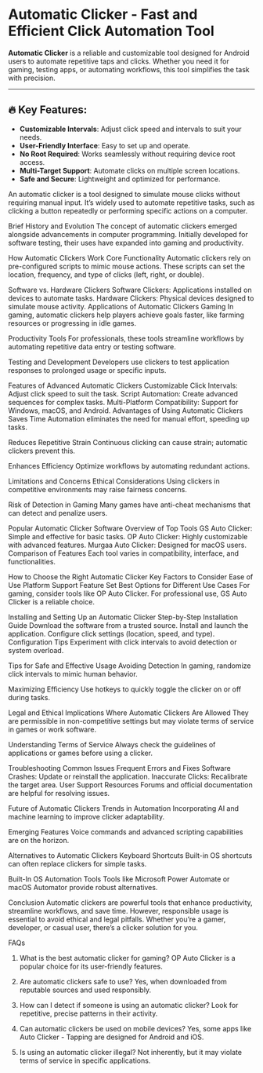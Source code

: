 # Automatic Clicker - Fast and Efficient Click Automation Tool

**Automatic Clicker** is a reliable and customizable tool designed for Android users to automate repetitive taps and clicks. Whether you need it for gaming, testing apps, or automating workflows, this tool simplifies the task with precision.

---

## 🔥 Key Features:
- **Customizable Intervals**: Adjust click speed and intervals to suit your needs.
- **User-Friendly Interface**: Easy to set up and operate.
- **No Root Required**: Works seamlessly without requiring device root access.
- **Multi-Target Support**: Automate clicks on multiple screen locations.
- **Safe and Secure**: Lightweight and optimized for performance.


An automatic clicker is a tool designed to simulate mouse clicks without requiring manual input. It’s widely used to automate repetitive tasks, such as clicking a button repeatedly or performing specific actions on a computer.

Brief History and Evolution
The concept of automatic clickers emerged alongside advancements in computer programming. Initially developed for software testing, their uses have expanded into gaming and productivity.

How Automatic Clickers Work
Core Functionality
Automatic clickers rely on pre-configured scripts to mimic mouse actions. These scripts can set the location, frequency, and type of clicks (left, right, or double).

Software vs. Hardware Clickers
Software Clickers: Applications installed on devices to automate tasks.
Hardware Clickers: Physical devices designed to simulate mouse activity.
Applications of Automatic Clickers
Gaming
In gaming, automatic clickers help players achieve goals faster, like farming resources or progressing in idle games.

Productivity Tools
For professionals, these tools streamline workflows by automating repetitive data entry or testing software.

Testing and Development
Developers use clickers to test application responses to prolonged usage or specific inputs.

Features of Advanced Automatic Clickers
Customizable Click Intervals: Adjust click speed to suit the task.
Script Automation: Create advanced sequences for complex tasks.
Multi-Platform Compatibility: Support for Windows, macOS, and Android.
Advantages of Using Automatic Clickers
Saves Time
Automation eliminates the need for manual effort, speeding up tasks.

Reduces Repetitive Strain
Continuous clicking can cause strain; automatic clickers prevent this.

Enhances Efficiency
Optimize workflows by automating redundant actions.

Limitations and Concerns
Ethical Considerations
Using clickers in competitive environments may raise fairness concerns.

Risk of Detection in Gaming
Many games have anti-cheat mechanisms that can detect and penalize users.

Popular Automatic Clicker Software
Overview of Top Tools
GS Auto Clicker: Simple and effective for basic tasks.
OP Auto Clicker: Highly customizable with advanced features.
Murgaa Auto Clicker: Designed for macOS users.
Comparison of Features
Each tool varies in compatibility, interface, and functionalities.

How to Choose the Right Automatic Clicker
Key Factors to Consider
Ease of Use
Platform Support
Feature Set
Best Options for Different Use Cases
For gaming, consider tools like OP Auto Clicker. For professional use, GS Auto Clicker is a reliable choice.

Installing and Setting Up an Automatic Clicker
Step-by-Step Installation Guide
Download the software from a trusted source.
Install and launch the application.
Configure click settings (location, speed, and type).
Configuration Tips
Experiment with click intervals to avoid detection or system overload.

Tips for Safe and Effective Usage
Avoiding Detection
In gaming, randomize click intervals to mimic human behavior.

Maximizing Efficiency
Use hotkeys to quickly toggle the clicker on or off during tasks.

Legal and Ethical Implications
Where Automatic Clickers Are Allowed
They are permissible in non-competitive settings but may violate terms of service in games or work software.

Understanding Terms of Service
Always check the guidelines of applications or games before using a clicker.

Troubleshooting Common Issues
Frequent Errors and Fixes
Software Crashes: Update or reinstall the application.
Inaccurate Clicks: Recalibrate the target area.
User Support Resources
Forums and official documentation are helpful for resolving issues.

Future of Automatic Clickers
Trends in Automation
Incorporating AI and machine learning to improve clicker adaptability.

Emerging Features
Voice commands and advanced scripting capabilities are on the horizon.

Alternatives to Automatic Clickers
Keyboard Shortcuts
Built-in OS shortcuts can often replace clickers for simple tasks.

Built-In OS Automation Tools
Tools like Microsoft Power Automate or macOS Automator provide robust alternatives.

Conclusion
Automatic clickers are powerful tools that enhance productivity, streamline workflows, and save time. However, responsible usage is essential to avoid ethical and legal pitfalls. Whether you’re a gamer, developer, or casual user, there’s a clicker solution for you.

FAQs
1. What is the best automatic clicker for gaming?
OP Auto Clicker is a popular choice for its user-friendly features.

2. Are automatic clickers safe to use?
Yes, when downloaded from reputable sources and used responsibly.

3. How can I detect if someone is using an automatic clicker?
Look for repetitive, precise patterns in their activity.

4. Can automatic clickers be used on mobile devices?
Yes, some apps like Auto Clicker - Tapping are designed for Android and iOS.

5. Is using an automatic clicker illegal?
Not inherently, but it may violate terms of service in specific applications.
